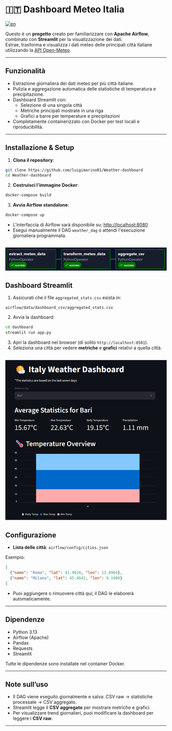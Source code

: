 # 🇮🇹 Dashboard Meteo Italia
[![en](https://img.shields.io/badge/lang-en-red.svg)](README.md)

Questo è un **progetto** creato per familiarizzare con **Apache Airflow**, combinato con **Streamlit** per la visualizzazione dei dati.  
Estrae, trasforma e visualizza i dati meteo delle principali città italiane utilizzando la [API Open-Meteo](https://open-meteo.com/).

---

## **Funzionalità**

- Estrazione giornaliera dei dati meteo per più città italiane.
- Pulizia e aggregazione automatica delle statistiche di temperatura e precipitazione.
- Dashboard Streamlit con:
  - Selezione di una singola città
  - Metriche principali mostrate in una riga
  - Grafici a barre per temperature e precipitazioni
- Completamente containerizzato con Docker per test locali e riproducibilità.


---

## **Installazione & Setup**

1. **Clona il repository**:

```bash
git clone https://github.com/luigimarino01/Weather-dashboard
cd Weather-dashboard
```

2. **Costruisci l'immagine Docker**:

```bash
docker-compose build
```

3. **Avvia Airflow standalone**:

```bash
docker-compose up
```

- L'interfaccia di Airflow sarà disponibile su: [http://localhost:8080](http://localhost:8080)  
- Esegui manualmente il DAG `weather_dag` o attendi l'esecuzione giornaliera programmata.

![airflow_dag](img/weather_dag-graph.png)
---

## **Dashboard Streamlit**

1. Assicurati che il file `aggregated_stats.csv` esista in:

```
airflow/data/dashboard_csv/aggregated_stats.csv
```

2. Avvia la dashboard:

```bash
cd dashboard
streamlit run app.py
```

3. Apri la dashboard nel browser (di solito `http://localhost:8501`).  
4. Seleziona una città per vedere **metriche** e **grafici** relativi a quella città.

![dashboard](img/dashboard.png)
---

## **Configurazione**

- **Lista delle città**: `airflow/config/cities.json`  

Esempio:

```json
[
  {"name": "Roma", "lat": 41.9028, "lon": 12.4964},
  {"name": "Milano", "lat": 45.4642, "lon": 9.1900}
]
```

- Puoi aggiungere o rimuovere città qui; il DAG le elaborerà automaticamente.

---

## **Dipendenze**

- Python 3.13  
- Airflow (Apache)  
- Pandas  
- Requests  
- Streamlit  

Tutte le dipendenze sono installate nel container Docker.

---

## **Note sull’uso**

- Il DAG viene eseguito giornalmente e salva: CSV raw → statistiche processate → CSV aggregato.  
- Streamlit legge il **CSV aggregato** per mostrare metriche e grafici.  
- Per visualizzare trend giornalieri, puoi modificare la dashboard per leggere i **CSV raw**.

---
